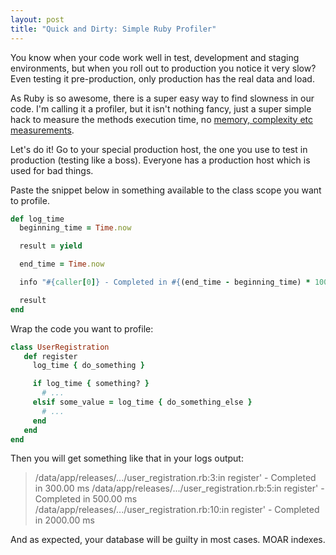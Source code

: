 ```yaml
---
layout: post
title: "Quick and Dirty: Simple Ruby Profiler"
---
```



You know when your code work well in test, development and staging environments, but when you roll out to production you notice it very slow? Even testing it pre-production, only production has the real data and load.

As Ruby is so awesome, there is a super easy way to find slowness in our code. I'm calling it a profiler, but it isn't nothing fancy, just a super simple hack to measure the methods execution time, no [memory, complexity etc measurements](https://en.wikipedia.org/wiki/Profiling_(computer_programming)).

Let's do it! Go to your special production host, the one you use to test in production (testing like a boss). Everyone has a production host which is used for bad things.

Paste the snippet below in something available to the class scope you want to profile.

```ruby
def log_time
  beginning_time = Time.now

  result = yield

  end_time = Time.now

  info "#{caller[0]} - Completed in #{(end_time - beginning_time) * 1000} ms"

  result
end
```


Wrap the code you want to profile:

```ruby
class UserRegistration
   def register
     log_time { do_something }

     if log_time { something? }
       # ...
     elsif some_value = log_time { do_something_else }
       # ...
     end
   end
end
```

Then you will get something like that in your logs output:

> /data/app/releases/.../user_registration.rb:3:in register' - Completed in 300.00 ms
> /data/app/releases/.../user_registration.rb:5:in register' - Completed in 500.00 ms
> /data/app/releases/.../user_registration.rb:10:in register' - Completed in 2000.00 ms


And as expected, your database will be guilty in most cases. MOAR indexes.
